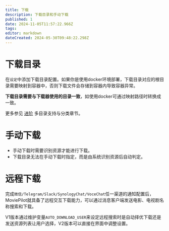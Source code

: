 ```yaml
---
title: 下载
description: 下载目录和手动下载
published: 1
date: 2024-11-05T11:57:22.966Z
tags: 
editor: markdown
dateCreated: 2024-05-30T09:48:22.298Z
---
```


# 下载目录

在`设定`中添加下载目录配置。如果你是使用docker环境部署，下载目录对应的根目录需要映射到容器中，否则下载文件会存储到容器内导致容器异常。

**下载目录需要与下载器使用的目录一致**，如使用docker可通过映射路径时转换成一致。

更多参见 [进阶](/advanced) 多目录支持与分类章节。

# 手动下载
- 手动下载时需要识别资源才能进行下载。
- 下载目录无法在手动下载时指定，而是由系统识别资源后自动判定。


# 远程下载

完成`微信/Telegram/Slack/SynologyChat/VoceChat`任一渠道的通知配置后，MoviePilot就具备了远程交互下载能力，可以通过消息客户端发送电影、电视剧名称搜索和下载。

V1版本通过维护变量`AUTO_DOWNLOAD_USER`来设定远程搜索时是自动择优下载还是发送资源列表让用户选择，V2版本可以直接在界面中调整设置。
